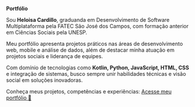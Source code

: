 **Portfólio**

Sou **Heloisa Cardillo**, graduanda em Desenvolvimento de Software Multiplataforma pela FATEC São José dos Campos, com formação anterior em Ciências Sociais pela UNESP.
  
Meu portfólio apresenta projetos práticos nas áreas de desenvolvimento web, mobile e análise de dados, além de destacar minha atuação em projetos sociais e liderança de equipes.  

Com domínio de tecnologias como **Kotlin, Python, JavaScript, HTML, CSS** e integração de sistemas, busco sempre unir habilidades técnicas e visão social em soluções inovadoras.  

Conheça meus projetos, competências e experiências: [Acesse meu portfólio 🚀](https://heloisa-cardillo.github.io/heloisacardillo.site/?classId=3ab2a8e3-5827-4df5-b454-8b465b0ae6c1&assignmentId=5752ca39-2aa3-46da-b83f-4dc702487b28&submissionId=3fc49d44-3d84-4a19-e64a-cda371aa5d5a)
